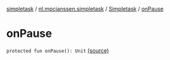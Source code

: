 [simpletask](../../index.md) / [nl.mpcjanssen.simpletask](../index.md) / [Simpletask](index.md) / [onPause](.)

# onPause

`protected fun onPause(): Unit` [(source)](https://github.com/mpcjanssen/simpletask-android/blob/master/src/main/java/nl/mpcjanssen/simpletask/Simpletask.kt#L420)